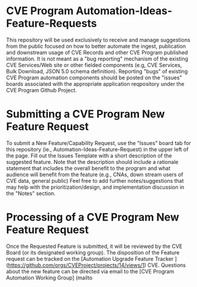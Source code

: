 # CVE Program Automation-Ideas-Feature-Requests
This repository will be used exclusively to receive and manage suggestions from the public focused on how to better automate the ingest, publication and downstream usage of CVE Records and other CVE Program published information.   It is not meant as a "bug reporting" mechanism of the existing CVE Services/Web site or other fielded components (e.g, CVE Services, Bulk Download, JSON 5.0 schema definition).  Reporting "bugs" of existing CVE Program automation components should be posted on the "issues"  boards associated with the appropriate application reqpository under the CVE Program Github Project.

# Submitting a CVE Program New Feature Request
To submit a New Feature/Capability Request, use the "Issues" board tab for this repository (ie., Automation-Ideas-Feature-Request) in the upper left of the page.  Fill out the Issues Template with a short description of the suggested feature.  Note that the description should include a rationale statement that includes the overall benefit to the program and  what audience will benefit from the feature (e.g., CNAs, down stream users of CVE data, general public)   Feel free to add further notes/suggestions that may help with the prioritization/design, and implementation discussion in the "Notes" section. 

# Processing of a CVE Program New Feature Request
Once the Requested Feature is submitted, it will be reviewed by the CVE Board (or its designated working group).  The disposition of the Feature request can be tracked on the [Automation Upgrade Feature Tracker ] (https://github.com/orgs/CVEProject/projects/14/views/1) CVE.  Questions about the new feature can be directed via email to the [CVE Program Automation Working Group] (mailto
